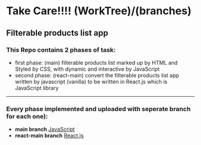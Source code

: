 # Take Care!!!! (WorkTree)/(branches) 
## Filterable products list app

### This Repo contains 2 phases of task:
* first phase: (main)
filterable products list marked up by HTML and Styled by CSS, with dynamic and interactive by JavaScript
* second phase: (react-main)
convert the filterable products list app written by javascript (vanilla) to be written in React.js which is JavaScript library
***
### **Every phase implemented and uploaded with seperate branch for each one):**
* **main branch** [JavaScript](https://github.com/Dev-Ibrahim2019/filterable-products/tree/main)
* **react-main branch**
[React.js](https://github.com/Dev-Ibrahim2019/filterable-products/tree/react-main)

